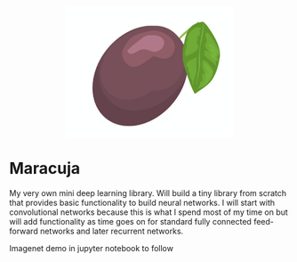 
<html>
<head>
<meta name="viewport" content="width=device-width, initial-scale=1">
<style>
img {
  display: block;
  margin-left: auto;
  margin-right: auto;
}
</style>
</head>
<body>

<img src="images/maracuja.png" width=300>

</body>
</html>


# Maracuja

My very own mini deep learning library. Will build a tiny library from scratch that provides basic functionality to build neural networks. I will start with convolutional networks because this is what I spend most of my time on but will add functionality as time goes on for standard fully connected feed-forward networks and later recurrent networks.

Imagenet demo in jupyter notebook to follow


